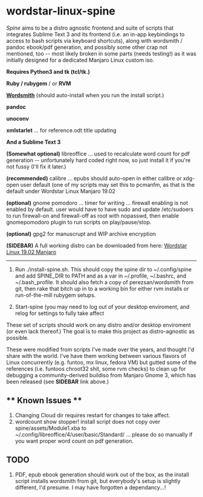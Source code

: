 # wordstar-linux-spine
*Spine* aims to be a distro agnostic frontend and suite of scripts that integrates Sublime Text 3 and its frontend (i.e. an in-app keybindings to access to bash scripts via keyboard shortcuts), along with wordsmith / pandoc ebook/pdf generation, and possibly some other crap not mentioned, too -- most likely broken in some parts (needs testing!) as it was initially designed for a dedicated Manjaro Linux custom iso.

**Requires Python3 and tk (tcl/tk.)**

**Ruby / rubygem** / or **RVM**

**[Wordsmith](https://github.com/perezsan/wordsmith)** (should auto-install when you run the install script.)

**pandoc**

**unoconv**

**xmlstarlet** ... for reference.odt title updating

**And a Sublime Text 3**

**(Somewhat optional)** libreoffice ... used to recalculate word count for pdf generation -- unfortunately hard coded right now, so just install it if you're not fussy (I'll fix it later.)

**(recommended)** calibre ... epubs should auto-open in either calibre or xdg-open user default (one of my scripts may set this to pcmanfm, as that is the default under Wordstar Linux Manjaro 19.02

**(optional)**  gnome pomodoro ... timer for writing ... firewall enabling is not enabled by default. user would have to have sudo and update /etc/sudoers to run firewall-on and firewall-off as root with nopasswd, then enable gnomepomodoro plugin to run scripts on play/pause/stop.

**(optional)** gpg2 for manuscrupt and WIP archive encryption

**(SIDEBAR)** A full working distro can be downloaded from here: [Wordstar Linux 19.02 Manjaro](https://healingrant.com/heaviside/wordstar-linux/)

______________________________

1. Run ./install-spine.sh. This should copy the spine dir to ~/.config/spine and add SPINE_DIR to PATH and as a var in ~/.profile, ~/.bashrc, and ~/.bash_profile. It should also fetch a copy of perezsan/wordsmith from git, then rake that bitch up in to a working bin for either rvm installs or run-of-the-mill rubygem setups.

2. Start-spine (you may need to log out of your desktop enviroment, and relog for settings to fully take affect

These set of scripts should work on any distro and/or desktop enviroment (or even lack thereof.)
The goal is to make this project as distro-agnostic as possible.

These were modified from scripts I've made over the years, and thought I'd share with the world. I've have them working between
various flavors of Linux concurrently (e.g. funtoo, mx linux, fedora VM) but gutted some of the references (i.e. funtoos chroot32 shit, some rvm checks) to clean up for debugging
a community-derived buildiso from Manjaro Gnome 3, which has been released (see  **SIDEBAR** link above.) 

## ** Known Issues **
1. Changing Cloud dir requires restart for changes to take affect.
2. wordcount show stopper! install script does not copy over spine/assets/Module1.xba to ~/.config/libreoffice/4/user/basic/Standard/ ... please do so manually if you want proper word count on  pdf generation.

## **TODO**
1. PDF, epub ebook generation should work out of the box, as the install script installs wordsmith from git, but everybody's setup is slightly different, I'd presume. I may have forgotten a dependancy...!

